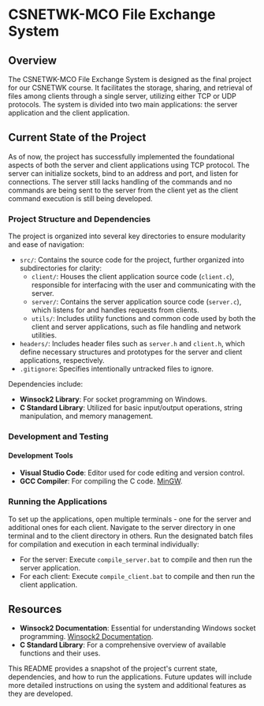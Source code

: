 # CSNETWK-MCO File Exchange System

## Overview

The CSNETWK-MCO File Exchange System is designed as the final project for our CSNETWK course. It facilitates the storage, sharing, and retrieval of files among clients through a single server, utilizing either TCP or UDP protocols. The system is divided into two main applications: the server application and the client application.

## Current State of the Project

As of now, the project has successfully implemented the foundational aspects of both the server and client applications using TCP protocol. The server can initialize sockets, bind to an address and port, and listen for connections. The server still lacks handling of the commands and no commands are being sent to the server from the client yet as the client command execution is still being developed.

### Project Structure and Dependencies

The project is organized into several key directories to ensure modularity and ease of navigation:

- `src/`: Contains the source code for the project, further organized into subdirectories for clarity:
  - `client/`: Houses the client application source code (`client.c`), responsible for interfacing with the user and communicating with the server.
  - `server/`: Contains the server application source code (`server.c`), which listens for and handles requests from clients.
  - `utils/`: Includes utility functions and common code used by both the client and server applications, such as file handling and network utilities.
- `headers/`: Includes header files such as `server.h` and `client.h`, which define necessary structures and prototypes for the server and client applications, respectively.
- `.gitignore`: Specifies intentionally untracked files to ignore.

Dependencies include:

- **Winsock2 Library**: For socket programming on Windows.
- **C Standard Library**: Utilized for basic input/output operations, string manipulation, and memory management.

### Development and Testing

#### Development Tools

- **Visual Studio Code**: Editor used for code editing and version control.
- **GCC Compiler**: For compiling the C code. [MinGW](https://sourceforge.net/projects/mingw/).

### Running the Applications

To set up the applications, open multiple terminals - one for the server and additional ones for each client. Navigate to the server directory in one terminal and to the client directory in others. Run the designated batch files for compilation and execution in each terminal individually:

- For the server: Execute `compile_server.bat` to compile and then run the server application.
- For each client: Execute `compile_client.bat` to compile and then run the client application.

## Resources

- **Winsock2 Documentation**: Essential for understanding Windows socket programming. [Winsock2 Documentation](https://learn.microsoft.com/en-us/windows/win32/api/winsock2/).
- **C Standard Library**: For a comprehensive overview of available functions and their uses.

This README provides a snapshot of the project's current state, dependencies, and how to run the applications. Future updates will include more detailed instructions on using the system and additional features as they are developed.
